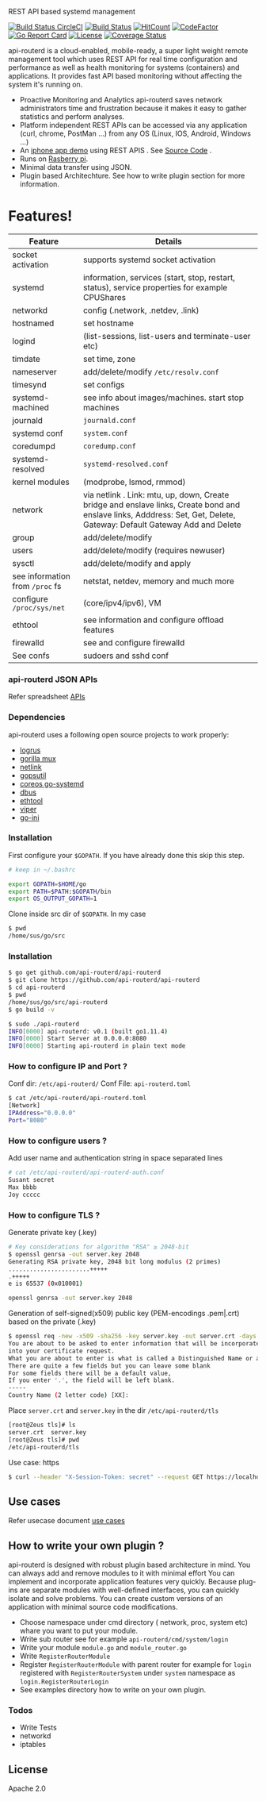 REST API based systemd management

[![Build Status CircleCI](https://circleci.com/gh/api-routerd/api-routerd.svg?style=svg)](https://circleci.com/gh/api-routerd/api-routerd)
[![Build Status](https://travis-ci.org/api-routerd/api-routerd.svg?branch=master)](https://travis-ci.org/api-routerd/api-routerd)
[![HitCount](http://hits.dwyl.io/ssahani/api-routerd/api-routerd.svg)](http://hits.dwyl.io/ssahani/api-routerd/api-routerd)
[![CodeFactor](https://www.codefactor.io/repository/github/restgw/api-routerd/badge)](https://www.codefactor.io/repository/github/restgw/api-routerd)
[![Go Report Card](https://goreportcard.com/badge/github.com/api-routerd/api-routerd)](https://goreportcard.com/report/github.com/api-routerd/api-routerd)
[![License](https://img.shields.io/badge/License-Apache%202.0-blue.svg)](https://opensource.org/licenses/Apache-2.0)
[![Coverage Status](https://coveralls.io/repos/github/api-routerd/api-routerd/badge.svg?branch=master)](https://coveralls.io/github/api-routerd/api-routerd?branch=master)


api-routerd is a cloud-enabled, mobile-ready, a super light weight remote management tool which uses REST API for real time configuration and performance as well as health monitoring for systems (containers) and applications. It provides fast API based monitoring without affecting the system it's running on.

- Proactive Monitoring and Analytics
  api-routerd saves network administrators time and frustration because it makes it easy to gather statistics and perform analyses.
- Platform independent REST APIs can be accessed via any application (curl, chrome, PostMan ...) from any OS (Linux, IOS, Android, Windows ...)
- An [iphone app demo](https://www.linkedin.com/feed/update/urn:li:activity:6493161973260357632) using REST APIS . See [Source Code](https://github.com/api-routerd/iDevOps) .
- Runs on [Rasberry pi](https://www.linkedin.com/feed/update/urn:li:activity:6492312857231888384).
- Minimal data transfer using JSON.
- Plugin based Architechture. See how to write plugin section for more information.

# Features!

|Feature| Details |
| ------ | ------ |
| socket activation | supports systemd socket activation
systemd  | information, services (start, stop, restart, status), service properties for example CPUShares
networkd |config (.network, .netdev, .link)
hostnamed | set hostname
logind |(list-sessions, list-users and terminate-user etc)
timdate| set time, zone
nameserver | add/delete/modify ```/etc/resolv.conf```
timesynd | set configs
systemd-machined | see info about images/machines. start stop machines
journald | ```journald.conf```
systemd conf | ```system.conf```
coredumpd |```coredump.conf```
systemd-resolved |```systemd-resolved.conf```
kernel modules |(modprobe, lsmod, rmmod)
network | via netlink . Link: mtu, up, down, Create bridge and enslave links, Create bond and enslave links, Adddress: Set, Get, Delete, Gateway: Default Gateway Add and Delete
group | add/delete/modify
users |add/delete/modify (requires newuser)
sysctl |add/delete/modify and apply
see information from ```/proc``` fs| netstat, netdev, memory and much more
configure ```/proc/sys/net``` | (core/ipv4/ipv6), VM
ethtool | see information and configure offload features
firewalld | see and configure firewalld
See confs | sudoers and sshd conf


### api-routerd JSON APIs

 Refer spreadsheet [APIs](https://docs.google.com/spreadsheets/d/e/2PACX-1vTl2Vmp-BdTE5Vgi_PiW-qKPJnbLxdSso9kT2GAkAxCu_iWrw3_PZLlEuyXz0lbFgd7DoofXlmmb3dP/pubhtml
)

### Dependencies

api-routerd uses a following open source projects to work properly:

* [logrus](https://github.com/sirupsen/logrus)
* [gorilla mux](https://github.com/gorilla/mux)
* [netlink](https://github.com/vishvananda/netlink)
* [gopsutil](https://github.com/shirou/gopsutil)
* [coreos go-systemd](https://github.com/coreos/go-systemd)
* [dbus](https://github.com/godbus/dbus)
* [ethtool](https://github.com/safchain/ethtool)
* [viper](https://github.com/spf13/viper)
* [go-ini](https://github.com/go-ini/ini)


### Installation

First configure your ```$GOPATH```. If you have already done this skip this step.

```sh
# keep in ~/.bashrc
```

```sh
export GOPATH=$HOME/go
export PATH=$PATH:$GOPATH/bin
export OS_OUTPUT_GOPATH=1
```

Clone inside src dir of ```$GOPATH```. In my case

```sh
$ pwd
/home/sus/go/src
```

### Installation

```sh
$ go get github.com/api-routerd/api-routerd
$ git clone https://github.com/api-routerd/api-routerd
$ cd api-routerd
$ pwd
/home/sus/go/src/api-routerd
$ go build -v

$ sudo ./api-routerd
INFO[0000] api-routerd: v0.1 (built go1.11.4)
INFO[0000] Start Server at 0.0.0.0:8080
INFO[0000] Starting api-routerd in plain text mode

```

### How to configure IP and Port ?

Conf dir: ```/etc/api-routerd/```
Conf File: ```api-routerd.toml```

```sh
$ cat /etc/api-routerd/api-routerd.toml
[Network]
IPAddress="0.0.0.0"
Port="8080"
```

### How to configure users ?

Add user name and authentication string in space separated lines

```sh
# cat /etc/api-routerd/api-routerd-auth.conf
Susant secret
Max bbbb
Joy ccccc
```

### How to configure TLS ?

Generate private key (.key)

```sh
# Key considerations for algorithm "RSA" ≥ 2048-bit
$ openssl genrsa -out server.key 2048
Generating RSA private key, 2048 bit long modulus (2 primes)
.......................+++++
.+++++
e is 65537 (0x010001)

openssl genrsa -out server.key 2048
```

Generation of self-signed(x509) public key (PEM-encodings .pem|.crt) based on the private (.key)

```sh
$ openssl req -new -x509 -sha256 -key server.key -out server.crt -days 3650
You are about to be asked to enter information that will be incorporated
into your certificate request.
What you are about to enter is what is called a Distinguished Name or a DN.
There are quite a few fields but you can leave some blank
For some fields there will be a default value,
If you enter '.', the field will be left blank.
-----
Country Name (2 letter code) [XX]:

```

Place ```server.crt``` and ```server.key``` in the dir ```/etc/api-routerd/tls```

```sh
[root@Zeus tls]# ls
server.crt  server.key
[root@Zeus tls]# pwd
/etc/api-routerd/tls

```

Use case: https

```sh
$ curl --header "X-Session-Token: secret" --request GET https://localhost:8080/api/network/ethtool/vmnet8/get-link-features -k --tlsv1.2

```
## Use cases

Refer usecase document [use cases](https://github.com/api-routerd/api-routerd/blob/master/examples.md)

## How to write your own plugin ?

api-routerd is designed with robust plugin based architecture in mind. You can always add and remove modules to it with minimal effort
You can implement and incorporate application features very quickly. Because plug-ins are separate modules with well-defined interfaces,
you can quickly isolate and solve problems. You can create custom versions of an application with minimal source code modifications.

* Choose namespace under cmd directory ( network, proc, system etc) whare you want to put your module.
* Write sub router see for example ```api-routerd/cmd/system/login```
* Write your module ```module.go``` and  ```module_router.go```
* Write ```RegisterRouterModule```
* Register ```RegisterRouterModule``` with parent router for example for ```login``` registered with
  ```RegisterRouterSystem``` under ```system``` namespace as ```login.RegisterRouterLogin```
* See examples directory how to write on your own plugin.

### Todos

 - Write Tests
 - networkd
 - iptables

License
----

Apache 2.0


[//]: # (These are reference links used in the body of this note and get stripped out when the markdown processor does its job. There is no need to format nicely because it shouldn't be seen. Thanks SO - http://stackoverflow.com/questions/4823468/store-comments-in-markdown-syntax)

   [git-repo-url]: <https://github.com/api-routerd/api-routerd.git>
